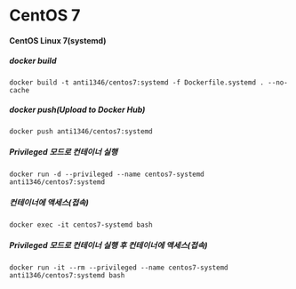 # CentOS 7

#### CentOS Linux 7(systemd)
##### docker build
```
docker build -t anti1346/centos7:systemd -f Dockerfile.systemd . --no-cache
```
##### docker push(Upload to Docker Hub)
```
docker push anti1346/centos7:systemd
```
##### Privileged 모드로 컨테이너 실행
```
docker run -d --privileged --name centos7-systemd anti1346/centos7:systemd
```
##### 컨테이너에 액세스(접속)
```
docker exec -it centos7-systemd bash
```
##### Privileged 모드로 컨테이너 실행 후 컨테이너에 액세스(접속)
```
docker run -it --rm --privileged --name centos7-systemd anti1346/centos7:systemd bash
```
